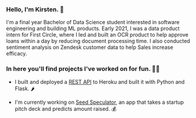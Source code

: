 ### Hello, I'm Kirsten. 👋

I'm a final year Bachelor of Data Science student interested in software engineering and building ML products. Early 2021, I was a data product intern for First Circle, where I led and built an OCR product to help approve loans within a day by reducing document processing time. I also conducted sentiment analysis on Zendesk customer data to help Sales increase efficacy.


### In here you'll find projects I've worked on for fun. 👩‍💻

- I built and deployed a [REST API](https://github.com/kirstentai/flask-heroku-restapi) to Heroku and built it with Python and Flask. 🌶

- I'm currently working on [Seed Speculator](https://github.com/kirstentai/seed-speculator), an app that takes a startup pitch deck and predicts amount raised. 💰
